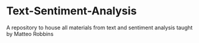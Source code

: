 # Text-Sentiment-Analysis
A repository to house all materials from text and sentiment analysis taught by Matteo Robbins
